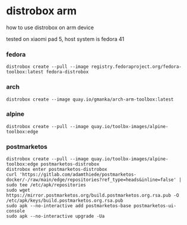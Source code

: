 # distrobox arm

how to use distrobox on arm device

tested on xiaomi pad 5, host system is fedora 41

### fedora

```shell
distrobox create --pull --image registry.fedoraproject.org/fedora-toolbox:latest fedora-distrobox
```

### arch

```shell
distrobox create --image quay.io/gmanka/arch-arm-toolbox:latest
```

### alpine

```shell
distrobox create --pull --image quay.io/toolbx-images/alpine-toolbox:edge
```

### postmarketos

```shell
distrobox create --pull --image quay.io/toolbx-images/alpine-toolbox:edge postmarketos-distrobox
distrobox enter postmarketos-distrobox
curl 'https://gitlab.com/adamthiede/postmarketos-docker/-/raw/main/edge/repositories?ref_type=heads&inline=false' | sudo tee /etc/apk/repositories
sudo wget https://mirror.postmarketos.org/build.postmarketos.org.rsa.pub -O /etc/apk/keys/build.postmarketos.org.rsa.pub
sudo apk --no-interactive add postmarketos-base postmarketos-ui-console
sudo apk --no-interactive upgrade -Ua
```


